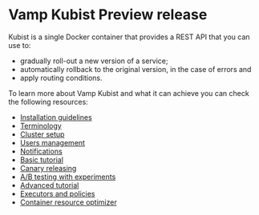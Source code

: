 # Vamp Kubist Preview release

Kubist is a single Docker container that provides a REST API that you can use to:

- gradually roll-out a new version of a service;
- automatically rollback to the original version, in the case of errors and
- apply routing conditions.

To learn more about Vamp Kubist and what it can achieve you can check the following resources:

* [Installation guidelines](INSTALLATION.md)
* [Terminology](TERMINOLOGY.md)
* [Cluster setup](SETUP.md)
* [Users management](USER_MANAGEMENT.md)
* [Notifications](NOTIFICATIONS.md)
* [Basic tutorial](BASIC_TUTORIAL.md)
* [Canary releasing](CANARY_RELEASE.md)
* [A/B testing with experiments](EXPERIMENTS.md)
* [Advanced tutorial](ADVANCED_TUTORIAL.md)
* [Executors and policies](EXECUTORS_AND_POLICIES.md)
* [Container resource optimizer](OPTIMIZER.md)
